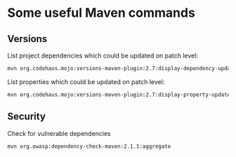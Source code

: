 # Some useful Maven commands

## Versions

List project dependencies which could be updated on patch level:

```bash
mvn org.codehaus.mojo:versions-maven-plugin:2.7:display-dependency-updates -DallowMinorUpdates=false -DallowMajorUpdates=false
```


List properties which could be updated on patch level:

```bash
mvn org.codehaus.mojo:versions-maven-plugin:2.7:display-property-updates -DallowMinorUpdates=false -DallowMajorUpdates=false
```


## Security

Check for vulnerable dependencies

```bash
mvn org.owasp:dependency-check-maven:2.1.1:aggregate
```
